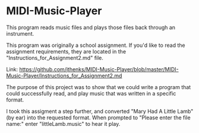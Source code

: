 # MIDI-Music-Player
This program reads music files and plays those files back through an instrument.

This program was originally a school assignment. If you'd like to read the assignment requirements, they are located in the "Instructions_for_Assignment2.md" file.

Link: https://github.com/jthenks/MIDI-Music-Player/blob/master/MIDI-Music-Player/Instructions_for_Assignment2.md

The purpose of this project was to show that we could write a program that could successfully read, and play music that was written in a specific format. 

I took this assigment a step further, and converted "Mary Had A Little Lamb" (by ear) into the requested format. 
When prompted to "Please enter the file name:" enter "littleLamb.music" to hear it play. 
